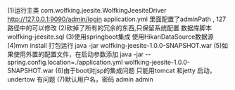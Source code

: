 (1)运行主类
    com.wolfking.jeesite.WolfkingJeesiteDriver
    http://127.0.0.1:9090/admin/login
    application.yml 里面配置了adminPath , 127路径中的可以修改
(2)砍掉了所有的冗余的东西,只保留系统配置
   数据库脚本 wolfking-jeesite.sql
(3)使用springboot集成
   使用HikariDataSource数据源
(4)mvn install 打包运行
    java -jar wolfking-jeesite-1.0.0-SNAPSHOT.war
(5)如果使用外置的配置文件，在启动参数添加
    java -jar --spring.config.location=./application.yml wolfking-jeesite-1.0.0-SNAPSHOT.war
(6)由于boot对jsp的集成问题
    只能用tomcat 和jetty 启动，undertow 有问题
(7)默认用户名，密码  admin admin

